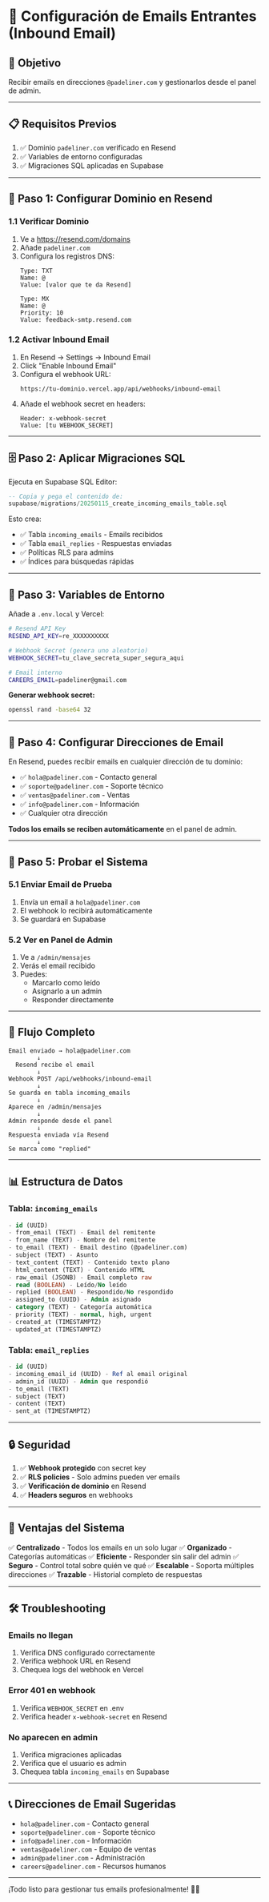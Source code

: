# 📧 Configuración de Emails Entrantes (Inbound Email)

## 🎯 Objetivo
Recibir emails en direcciones `@padeliner.com` y gestionarlos desde el panel de admin.

---

## 📋 Requisitos Previos

1. ✅ Dominio `padeliner.com` verificado en Resend
2. ✅ Variables de entorno configuradas
3. ✅ Migraciones SQL aplicadas en Supabase

---

## 🔧 Paso 1: Configurar Dominio en Resend

### 1.1 Verificar Dominio
1. Ve a https://resend.com/domains
2. Añade `padeliner.com`
3. Configura los registros DNS:
   ```
   Type: TXT
   Name: @
   Value: [valor que te da Resend]
   
   Type: MX
   Name: @
   Priority: 10
   Value: feedback-smtp.resend.com
   ```

### 1.2 Activar Inbound Email
1. En Resend → Settings → Inbound Email
2. Click "Enable Inbound Email"
3. Configura el webhook URL:
   ```
   https://tu-dominio.vercel.app/api/webhooks/inbound-email
   ```
4. Añade el webhook secret en headers:
   ```
   Header: x-webhook-secret
   Value: [tu WEBHOOK_SECRET]
   ```

---

## 🗄️ Paso 2: Aplicar Migraciones SQL

Ejecuta en Supabase SQL Editor:

```sql
-- Copia y pega el contenido de:
supabase/migrations/20250115_create_incoming_emails_table.sql
```

Esto crea:
- ✅ Tabla `incoming_emails` - Emails recibidos
- ✅ Tabla `email_replies` - Respuestas enviadas
- ✅ Políticas RLS para admins
- ✅ Índices para búsquedas rápidas

---

## 🔐 Paso 3: Variables de Entorno

Añade a `.env.local` y Vercel:

```bash
# Resend API Key
RESEND_API_KEY=re_XXXXXXXXXX

# Webhook Secret (genera uno aleatorio)
WEBHOOK_SECRET=tu_clave_secreta_super_segura_aqui

# Email interno
CAREERS_EMAIL=padeliner@gmail.com
```

**Generar webhook secret:**
```bash
openssl rand -base64 32
```

---

## 📮 Paso 4: Configurar Direcciones de Email

En Resend, puedes recibir emails en cualquier dirección de tu dominio:

- ✅ `hola@padeliner.com` - Contacto general
- ✅ `soporte@padeliner.com` - Soporte técnico
- ✅ `ventas@padeliner.com` - Ventas
- ✅ `info@padeliner.com` - Información
- ✅ Cualquier otra dirección

**Todos los emails se reciben automáticamente** en el panel de admin.

---

## 🎯 Paso 5: Probar el Sistema

### 5.1 Enviar Email de Prueba
1. Envía un email a `hola@padeliner.com`
2. El webhook lo recibirá automáticamente
3. Se guardará en Supabase

### 5.2 Ver en Panel de Admin
1. Ve a `/admin/mensajes`
2. Verás el email recibido
3. Puedes:
   - Marcarlo como leído
   - Asignarlo a un admin
   - Responder directamente

---

## 🔄 Flujo Completo

```
Email enviado → hola@padeliner.com
        ↓
  Resend recibe el email
        ↓
Webhook POST /api/webhooks/inbound-email
        ↓
Se guarda en tabla incoming_emails
        ↓
Aparece en /admin/mensajes
        ↓
Admin responde desde el panel
        ↓
Respuesta enviada vía Resend
        ↓
Se marca como "replied"
```

---

## 📊 Estructura de Datos

### Tabla: `incoming_emails`
```sql
- id (UUID)
- from_email (TEXT) - Email del remitente
- from_name (TEXT) - Nombre del remitente
- to_email (TEXT) - Email destino (@padeliner.com)
- subject (TEXT) - Asunto
- text_content (TEXT) - Contenido texto plano
- html_content (TEXT) - Contenido HTML
- raw_email (JSONB) - Email completo raw
- read (BOOLEAN) - Leído/No leído
- replied (BOOLEAN) - Respondido/No respondido
- assigned_to (UUID) - Admin asignado
- category (TEXT) - Categoría automática
- priority (TEXT) - normal, high, urgent
- created_at (TIMESTAMPTZ)
- updated_at (TIMESTAMPTZ)
```

### Tabla: `email_replies`
```sql
- id (UUID)
- incoming_email_id (UUID) - Ref al email original
- admin_id (UUID) - Admin que respondió
- to_email (TEXT)
- subject (TEXT)
- content (TEXT)
- sent_at (TIMESTAMPTZ)
```

---

## 🔒 Seguridad

1. ✅ **Webhook protegido** con secret key
2. ✅ **RLS policies** - Solo admins pueden ver emails
3. ✅ **Verificación de dominio** en Resend
4. ✅ **Headers seguros** en webhooks

---

## 🚀 Ventajas del Sistema

✅ **Centralizado** - Todos los emails en un solo lugar
✅ **Organizado** - Categorías automáticas
✅ **Eficiente** - Responder sin salir del admin
✅ **Seguro** - Control total sobre quién ve qué
✅ **Escalable** - Soporta múltiples direcciones
✅ **Trazable** - Historial completo de respuestas

---

## 🛠️ Troubleshooting

### Emails no llegan
1. Verifica DNS configurado correctamente
2. Verifica webhook URL en Resend
3. Chequea logs del webhook en Vercel

### Error 401 en webhook
1. Verifica `WEBHOOK_SECRET` en .env
2. Verifica header `x-webhook-secret` en Resend

### No aparecen en admin
1. Verifica migraciones aplicadas
2. Verifica que el usuario es admin
3. Chequea tabla `incoming_emails` en Supabase

---

## 📞 Direcciones de Email Sugeridas

- `hola@padeliner.com` - Contacto general
- `soporte@padeliner.com` - Soporte técnico
- `info@padeliner.com` - Información
- `ventas@padeliner.com` - Equipo de ventas
- `admin@padeliner.com` - Administración
- `careers@padeliner.com` - Recursos humanos

---

¡Todo listo para gestionar tus emails profesionalmente! 🎾✨
